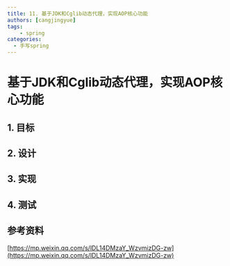 ```yaml
---
title: 11. 基于JDK和Cglib动态代理，实现AOP核心功能
authors: [cangjingyue]
tags: 
    - spring
categories:
  - 手写spring
---
```


# 基于JDK和Cglib动态代理，实现AOP核心功能


## 1. 目标




## 2. 设计




## 3. 实现



## 4. 测试



## 参考资料

[https://mp.weixin.qq.com/s/lDL14DMzaY_WzvmizDG-zw](https://mp.weixin.qq.com/s/lDL14DMzaY_WzvmizDG-zw)